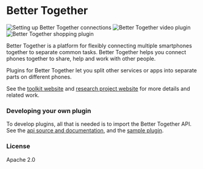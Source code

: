 # Better Together
![Setting up Better Together connections](https://lh3.googleusercontent.com/SXNCa20gV-vtXCQxKjE5f3xeyZD91O4XeRKcWxXXeMd1Fz9eEPbgAXoleKrTRTrJZaTc=s511 "Setting up Better Together connections") ![Better Together video plugin](https://lh3.googleusercontent.com/5KMgNkDFQxVwAHQeJMRF_v6zMRiTdVyKbsxRTZsyL6nKEZZkmIQc2lNvFRT60y51wr0=s511 "Better Together video plugin") ![Better Together shopping plugin](https://lh3.googleusercontent.com/o_70DJJvN3xUBl4kDkNJchyUA78X37zvFmhok2c14kcqdUI6cM3jwMAFe1b9cqRSpQ=s511 "Better Together shopping plugin")

Better Together is a platform for flexibly connecting multiple smartphones together to separate common tasks. Better Together helps you connect phones together to share, help and work with other people.

Plugins for Better Together let you split other services or apps into separate parts on different phones.

See the [toolkit website](https://www.bettertogethertoolkit.org/) and [research project website](http://www.reshapingthefuture.org/) for more details and related work.

### Developing your own plugin
To develop plugins, all that is needed is to import the Better Together API. See the [api source and documentation](https://github.com/reshaping-the-future/better-together-api), and the [sample plugin](https://github.com/reshaping-the-future/better-together-chat-sample).

### License
Apache 2.0
